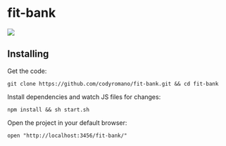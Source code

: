 # fit-bank
![](http://i.imgur.com/Fx05Jhz.gif)

## Installing

Get the code:

`git clone https://github.com/codyromano/fit-bank.git && cd fit-bank`

Install dependencies and watch JS files for changes:

`npm install && sh start.sh`

Open the project in your default browser:

`open "http://localhost:3456/fit-bank/"`
